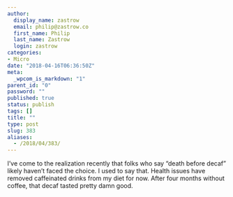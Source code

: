 ```yaml
---
author:
  display_name: zastrow
  email: philip@zastrow.co
  first_name: Philip
  last_name: Zastrow
  login: zastrow
categories:
- Micro
date: "2018-04-16T06:36:50Z"
meta:
  _wpcom_is_markdown: "1"
parent_id: "0"
password: ""
published: true
status: publish
tags: []
title: ""
type: post
slug: 383
aliases:
  - /2018/04/383/
---
```

<p>I’ve come to the realization recently that folks who say “death before decaf” likely haven’t faced the choice. I used to say that. Health issues have removed caffeinated drinks from my diet for now. After four months without coffee, that decaf tasted pretty damn good.</p>
